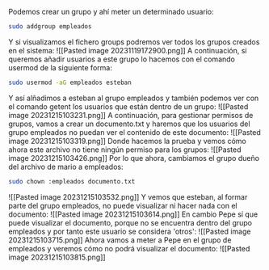 Podemos crear un grupo y ahí meter un determinado usuario:
```bash
sudo addgroup empleados
```
Y si visualizamos el fichero groups podremos ver todos los grupos creados en el sistema:
![[Pasted image 20231119172900.png]]
A continuación, si queremos añadir usuarios a este grupo lo hacemos con el comando usermod de la siguiente forma:
```bash
sudo usermod -aG empleados esteban
```
Y así alñadimos a esteban al grupo empleados y también podemos ver con el comando getent los usuarios que están dentro de un grupo:
![[Pasted image 20231215103231.png]]
A continuación, para gestionar permisos de grupos, vamos a crear un documento.txt y haremos que los usuarios del grupo empleados no puedan ver el contenido de este documento:
![[Pasted image 20231215103319.png]]
Donde hacemos la prueba y vemos cómo ahora este archivo no tiene ningún permiso para los grupos:
![[Pasted image 20231215103426.png]]
Por lo que ahora, cambiamos el grupo dueño del archivo de mario a empleados:
```bash
sudo chown :empleados documento.txt
```
![[Pasted image 20231215103532.png]]
Y vemos que esteban, al formar parte del grupo empleados, no puede visualizar ni hacer nada con el documento:
![[Pasted image 20231215103614.png]]
En cambio Pepe sí que puede visualizar el documento, porque no se encuentra dentro del grupo empleados y por tanto este usuario se considera 'otros':
![[Pasted image 20231215103715.png]]
Ahora vamos a meter a Pepe en el grupo de empleados y veremos cómo no podrá visualizar el documento:
![[Pasted image 20231215103815.png]]
